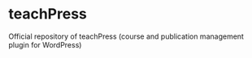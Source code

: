 teachPress
==========

Official repository of teachPress (course and publication management plugin for WordPress)
